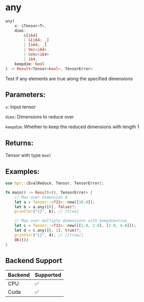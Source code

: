 # any
```rust
any(
    x: &Tensor<T>, 
    dims: 
        &[i64]
        | &[i64; _]
        | [i64; _] 
        | Vec<i64> 
        | &Vec<i64>
        | i64, 
    keepdim: bool
) -> Result<Tensor<bool>, TensorError>
```
Test if any elements are true along the specified dimensions

## Parameters:
`x`: Input tensor

`dims`: Dimensions to reduce over

`keepdim`: Whether to keep the reduced dimensions with length 1

## Returns:
Tensor with type `bool`

## Examples:
```rust
use hpt::{EvalReduce, Tensor, TensorError};

fn main() -> Result<(), TensorError> {
    // Max over dimension 0
    let a = Tensor::<f32>::new([10.0]);
    let b = a.any([0], false)?;
    println!("{}", b); // [true]

    // Max over multiple dimensions with keepdim=true
    let c = Tensor::<f32>::new([[1.0, 2.0], [3.0, 4.0]]);
    let d = c.any([0, 1], true)?;
    println!("{}", d); // [[true]]
    Ok(())
}
```
## Backend Support
| Backend | Supported |
|---------|-----------|
| CPU     | ✅         |
| Cuda    | ✅        |